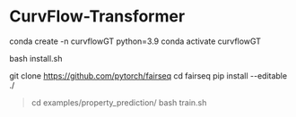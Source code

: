 # CurvFlow-Transformer
conda create -n curvflowGT python=3.9
conda activate curvflowGT

bash install.sh

git clone https://github.com/pytorch/fairseq
cd fairseq
pip install --editable ./

> cd examples/property_prediction/
> bash train.sh

